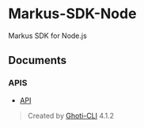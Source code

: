 # Markus-SDK-Node

Markus SDK for Node.js

## Documents

### APIS

-   [API](https://github.com/sudo-dog/Markus-SDK-Node/wiki/API)

> Created by [Ghoti-CLI](https://github.com/WMXPY/Ghoti-CLI/) 4.1.2
